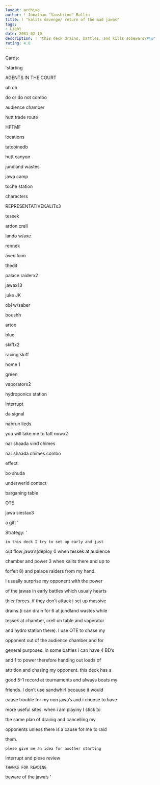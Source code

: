 ```yaml
---
layout: archive
author: ! Jonathan "Vanshitoo" Ballin
title: ! "kalits devenge/ return of the mad jawas"
tags:
- Light
date: 2001-02-10
description: ! "this deck drains, battles, and kills sobeware?#@&"
rating: 4.0
---
```

Cards: 

'starting

AGENTS IN THE COURT

uh oh

do or do not combo

audience chamber

hutt trade route

HFTMF


locations

tatooinedb

hutt canyon

jundland wastes

jawa camp

toche station


characters

REPRESENTATIVEKALITx3

tessek

ardon crell

lando w/axe

rennek

aved lunn

thedit

palace raiderx2

jawax13

juke JK

obi w/saber

boushh

artoo


blue

skiffx2

racing skiff

home 1


green

vaporatorx2

hydroponics station


interrupt

da signal

nabrun lieds

you will take me tu fatt nowx2

nar shaada vind chimes

nar shaada chimes combo


effect

bo shuda

underwerld contact 

barganing table

OTE

jawa siestax3

a gift '

Strategy: '

	in this deck I try to set up early and just 

out flow jawa’s(deploy 0 when tessek at audience 

chamber and power 3 when kalits there and up to 

forfeit 8) and palace raiders from my hand. 

I usually surprise my opponent with the power

 of the jawas in early battles which usualy hearts

 thier forces. if they don’t attack i set up massive

drains.(i can drain for 6 at jundland wastes while

tessek at chamber, crell on table and vaperator

and hydro station there). I use OTE to chase my 

opponent out of the audience chamber and for 

general purposes. in some battles i can have 4 BD’s

and 1 to power therefore handing out loads of 

attrition and chasing my opponent. this deck has a

good 5-1 record at tournaments and always beats my 

friends. I don’t use sandwhirl because it would 

cause trouble for my non jawa’s and i choose to have

more useful sites. when i am playiny I stick to 

the same plan of drainig and cancelling my 

opponents unless there is a cause for me to raid 

them.

	plese give me an idea for another starting 

interrupt and plese review

	THANKS FOR READING 

beware of the jawa’s    '